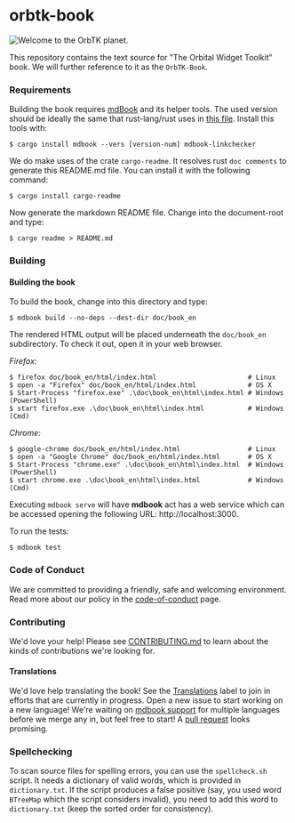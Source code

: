 # orbtk-book

![Welcome to the OrbTK planet.][orbtk_planet]

This repository contains the text source for "The Orbital Widget Toolkit" book.
We will further reference to it as the `OrbTK-Book`.

<!--
    WIP: once it is ready to be shipped
    [The book is available in dead-tree form from No Starch Press][nostarch].

    [nostarch]: https://nostarch.com/

    You can read the book for free online. Please see the book as shipped with
    the latest [stable], or [develop] OrbTK releases. Be aware that issues
    in those versions may have been fixed in this repository already, as those
    releases are updated less frequently.

    [stable]: https://doc.orbtk.org/stable/book/
    [develop]: https://doc.orbtk.org/develop/book/

    See the [releases] to download just the code of all the code listings that appear in the book.

    [releases]: https://github.com/redox-os/orbtk/book/releases
-->

### Requirements

Building the book requires [mdBook] and its helper tools. The used
version should be ideally the same that rust-lang/rust uses in
[this file][rust-mdbook]. Install this tools with:

```console
$ cargo install mdbook --vers [version-num] mdbook-linkchecker
```

We do make uses of the crate `cargo-readme`. It resolves rust `doc
comments` to generate this README.md file. You can install it with
the following command:

[cargo-readme]: https://github.com/livioribeiro/cargo-readme
[orbtk_planet]: https://github.com/redox-os/orbtk-book/src/img/orbtk_planet.svg

```console
$ cargo install cargo-readme
```

Now generate the markdown README file. Change into the document-root and type:

```console
$ cargo readme > README.md
```

[mdBook]: https://github.com/rust-lang-nursery/mdBook
[rust-mdbook]: https://github.com/rust-lang/rust/blob/master/src/tools/rustbook/Cargo.toml

### Building

#### Building the book

To build the book, change into this directory and type:

```console
$ mdbook build --no-deps --dest-dir doc/book_en
```

The rendered HTML output will be placed underneath the
`doc/book_en` subdirectory. To check it out, open it in your web
browser.

_Firefox:_
```console
$ firefox doc/book_en/html/index.html                       # Linux
$ open -a "Firefox" doc/book_en/html/index.html             # OS X
$ Start-Process "firefox.exe" .\doc\book_en\html\index.html # Windows (PowerShell)
$ start firefox.exe .\doc\book_en\html\index.html           # Windows (Cmd)
```

_Chrome:_
```console
$ google-chrome doc/book_en/html/index.html                 # Linux
$ open -a "Google Chrome" doc/book_en/html/index.html       # OS X
$ Start-Process "chrome.exe" .\doc\book_en\html\index.html  # Windows (PowerShell)
$ start chrome.exe .\doc\book_en\html\index.html            # Windows (Cmd)
```

Executing `mdbook serve` will have **mdbook** act has a web service
which can be accessed opening the following URL:  http://localhost:3000.

To run the tests:

```console
$ mdbook test
```

### Code of Conduct

We are committed to providing a friendly, safe and welcoming
environment. Read more about our policy in the [code-of-conduct][coc] page.

[coc]: https://github.com/redox-os/orbtk-book/blob/main/policies/code-of-conduct.md

### Contributing

We'd love your help! Please see [CONTRIBUTING.md][contrib] to learn about the
kinds of contributions we're looking for.

[contrib]: https://github.com/redox-os/orbtk-book/blob/main/CONTRIBUTING.md

#### Translations

We'd love help translating the book! See the [Translations] label to join in
efforts that are currently in progress. Open a new issue to start working on
a new language! We're waiting on [mdbook support] for multiple languages
before we merge any in, but feel free to start! A [pull request] looks promising.

[Translations]: https://github.com/redox-os/orbtk-book/issues?q=is%3Aopen+is%3Aissue+label%3ATranslations
[mdbook support]: https://github.com/rust-lang-nursery/mdBook/issues/5
[pull request]: https://github.com/rust-lang/mdBook/pull/1306

### Spellchecking

To scan source files for spelling errors, you can use the `spellcheck.sh`
script. It needs a dictionary of valid words, which is provided in
`dictionary.txt`. If the script produces a false positive (say, you used word
`BTreeMap` which the script considers invalid), you need to add this word to
`dictionary.txt` (keep the sorted order for consistency).
